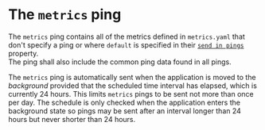 # The `metrics` ping
The `metrics` ping contains all of the metrics defined in `metrics.yaml` that don't specify a ping or 
where `default` is specified in their [`send in pings`](https://mozilla.github.io/glean_parser/metrics-yaml.html#send-in-pings) property.  
The ping shall also include the common ping data found in all pings.

The `metrics` ping is automatically sent when the application is moved to the *background* provided
that the scheduled time interval has elapsed, which is currently 24 hours.  This limits `metrics`
pings to be sent not more than once per day. The schedule is only checked when the application
enters the background state so pings may be sent after an interval longer than 24 hours but never
shorter than 24 hours.
